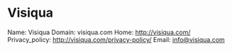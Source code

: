 
# Visiqua

Name: Visiqua
Domain: visiqua.com
Home: http://visiqua.com/
Privacy_policy: http://visiqua.com/privacy-policy/
Email: info@visiqua.com
